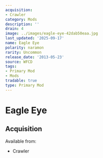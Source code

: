 ```yaml
---
acquisition:
- Crawler
category: Mods
description: ''
drain: 4
image: ../images/eagle-eye-42dab50eaa.jpg
last_updated: '2025-09-17'
name: Eagle Eye
polarity: naramon
rarity: Uncommon
release_date: '2013-05-23'
source: WFCD
tags:
- Primary Mod
- Mods
tradable: true
type: Primary Mod
---
```


# Eagle Eye

## Acquisition

Available from:
- Crawler

